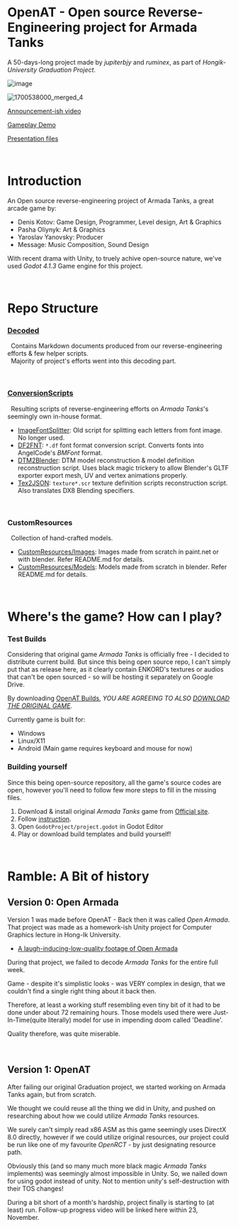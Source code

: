# OpenAT - Open source Reverse-Engineering project for Armada Tanks

A 50-days-long project made by *jupiterbjy* and *ruminex*, as part of *Hongik-University Graduation Project*.

![image](https://github.com/jupiterbjy/OpenAT/assets/26041217/cf9d34c0-dd60-46c7-b0e7-30aeac4288a5)

![1700538000_merged_4](https://github.com/jupiterbjy/OpenAT/assets/26041217/cee7b4c8-a0a0-4c72-8e7d-cac9e159cac2)

[Announcement-ish video](https://youtu.be/5v0qzULyCdM)

[Gameplay Demo](https://youtu.be/yI4WvkttvIA)

[Presentation files](https://drive.google.com/drive/folders/1WQcMJA5YzZ8_gi37-i-Knj3gi0hoRehB?usp=sharing)

<br>

# Introduction

An Open source reverse-engineering project of Armada Tanks, a great arcade game by:

- Denis Kotov: Game Design, Programmer, Level design, Art & Graphics
- Pasha Oliynyk: Art & Graphics
- Yaroslav Yanovsky: Producer
- Message: Music Composition, Sound Design

With recent drama with Unity, to truely achive open-source nature, we've used *Godot 4.1.3*  Game engine for this project.

<br>

# Repo Structure

### [Decoded](Decoded)

&nbsp;&nbsp;Contains Markdown documents produced from our reverse-engineering efforts & few helper scripts.  
&nbsp;&nbsp;Majority of project's efforts went into this decoding part.

<br>

### [ConversionScripts](ConversionScripts)

&nbsp;&nbsp;Resulting scripts of reverse-engineering efforts on *Armada Tanks*'s seemingly own in-house format.

- [ImageFontSplitter](ConversionScripts/ImageFontSplitter): Old script for splitting each letters from font image. No longer used.
- [DF2FNT](ConversionScripts/DF2FNT): `*.df` font format conversion script. Converts fonts into AngelCode's *BMFont* format.
- [DTM2Blender](ConversionScripts/DTM2Blender): DTM model reconstruction & model definition reconstruction script. Uses black magic trickery to allow Blender's GLTF exporter export mesh, UV and vertex animations properly.
- [Tex2JSON](ConversionScripts/Tex2JSON): `texture*.scr` texture definition scripts reconstruction script. Also translates DX8 Blending specifiers.  

<br>

### CustomResources

&nbsp;&nbsp;Collection of hand-crafted models.

- [CustomResources/Images](CustomResources/Images): Images made from scratch in paint.net or with blender. Refer README.md for details.
- [CustomResources/Models](CustomResources/Models): Models made from scratch in blender. Refer README.md for details.


<br>

# Where's the game? How can I play?

### Test Builds

Considering that original game *Armada Tanks* is officially free -
I decided to distribute current build. But since this being open source repo, I can't simply put that as release here,
as it clearly contain ENKORD's textures or audios that can't be open sourced - so will be hosting it separately on
Google Drive.

By downloading [OpenAT Builds](https://drive.google.com/drive/folders/1BH4gQ538MWcWU4JmLSv4vDZ8O78YH99e?usp=drive_link),
*YOU ARE AGREEING TO ALSO [DOWNLOAD THE ORIGINAL GAME](https://www.enkord.com/game/armada-tanks/info/).*

Currently game is built for:
- Windows
- Linux/X11
- Android (Main game requires keyboard and mouse for now)

### Building yourself

Since this being open-source repository, all the game's source codes are open, however you'll need to follow few more
steps to fill in the missing files.

1. Download & install original *Armada Tanks* game from [Official site](https://www.enkord.com/game/armada-tanks/info/).
2. Follow [instruction](GodotProject/README.md).
3. Open `GodotProject/project.godot` in Godot Editor
4. Play or download build templates and build yourself!

<br>

# Ramble: A Bit of history

## Version 0: Open Armada

Version 1 was made before OpenAT - Back then it was called *Open Armada*.
That project was made as a homework-ish Unity project for Computer Graphics lecture in Hong-Ik University.

- [A laugh-inducing-low-quality footage of Open Armada](https://youtu.be/y9SxrjWGQ5Y)

During that project, we failed to decode *Armada Tanks* for the entire full week.

Game - despite it's simplistic looks - was VERY complex in design,
that we couldn't find a single right thing about it back then.

Therefore, at least a working stuff resembling even tiny bit of it had to be done under about 72 remaining hours.
Those models used there were Just-In-Time(quite literally) model for use in impending doom called 'Deadline'.

Quality therefore, was quite miserable.

<br>

## Version 1: OpenAT

After failing our original Graduation project, we started working on Armada Tanks again, but from scratch.

We thought we could reuse all the thing we did in Unity, and pushed on researching about how we could utilize
*Armada Tanks* resources.

We surely can't simply read x86 ASM as this game seemingly uses DirectX 8.0 directly, however if we could utilize
original resources, our project could be run like one of my favourite *OpenRCT* - by just designating resource path.

Obviously this (and so many much more black magic *Armada Tanks* implements) was seemingly almost impossible in Unity.
So, we nailed down for using godot instead of unity. Not to mention unity's self-destruction with their TOS changes!

During a bit short of a month's hardship, project finally is starting to (at least) run.
Follow-up progress video will be linked here within 23, November.  
